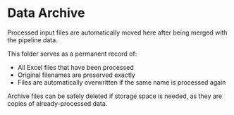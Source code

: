# Data Archive

Processed input files are automatically moved here after being merged with the pipeline data.

This folder serves as a permanent record of:
- All Excel files that have been processed
- Original filenames are preserved exactly
- Files are automatically overwritten if the same name is processed again

Archive files can be safely deleted if storage space is needed, as they are copies of already-processed data.

